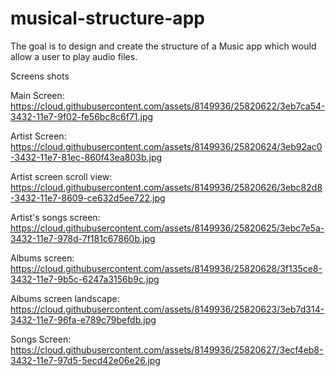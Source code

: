 # musical-structure-app
The goal is to design and create the structure of a Music app which would allow a user to play audio files.

Screens shots

Main Screen:
https://cloud.githubusercontent.com/assets/8149936/25820622/3eb7ca54-3432-11e7-9f02-fe56bc8c6f71.jpg

Artist Screen:
https://cloud.githubusercontent.com/assets/8149936/25820624/3eb92ac0-3432-11e7-81ec-860f43ea803b.jpg

Artist screen scroll view:
https://cloud.githubusercontent.com/assets/8149936/25820626/3ebc82d8-3432-11e7-8609-ce632d5ee722.jpg

Artist's songs screen:
https://cloud.githubusercontent.com/assets/8149936/25820625/3ebc7e5a-3432-11e7-978d-7f181c67860b.jpg

Albums screen:
https://cloud.githubusercontent.com/assets/8149936/25820628/3f135ce8-3432-11e7-9b5c-6247a3156b9c.jpg

Albums screen landscape:
https://cloud.githubusercontent.com/assets/8149936/25820623/3eb7d314-3432-11e7-96fa-e789c79befdb.jpg

Songs Screen:
https://cloud.githubusercontent.com/assets/8149936/25820627/3ecf4eb8-3432-11e7-97d5-5ecd42e06e26.jpg

